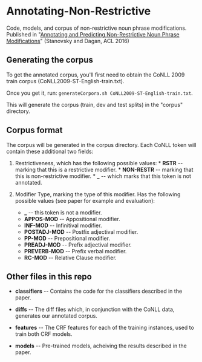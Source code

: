 # Annotating-Non-Restrictive
Code, models, and corpus of non-restrictive noun phrase modifications.  
Published in "[Annotating and Predicting Non-Restrictive Noun Phrase Modifications](https://www.cs.bgu.ac.il/~gabriels/acl_16_long.pdf)" (Stanovsky and Dagan, ACL 2016)

Generating the corpus
---------------------

To get the annotated corpus, you'll first need to obtain the CoNLL 2009 train corpus (CoNLL2009-ST-English-train.txt).

Once you get it, run:
```generateCorpora.sh CoNLL2009-ST-English-train.txt```.

This will generate the corpus (train, dev and test splits) in the "corpus" directory.

Corpus format
-------------
The corpus will be generated in the corpus directory.
Each CoNLL token will contain these additional two fields:   

1. Restrictiveness, which has the following possible values:
       * **RSTR** -- marking that this is a restrictive modifier.
       * **NON-RESTR** -- marking that this is non-restrictive modifier.
       * **_** -- which marks that this token is not annotated.

2. Modifier Type, marking the type of this modifier. Has the following possible values (see paper for example and evaluation):
      * **_** -- this token is not a modifier.
      * **APPOS-MOD** -- Appositional modifier.
      * **INF-MOD** -- Infinitival modifier.
      * **POSTADJ-MOD** -- Postfix adjectival modifier.
      * **PP-MOD** -- Prepositional modifier.
      * **PREADJ-MOD** -- Prefix adjectival modifier.
      * **PREVERB-MOD** -- Prefix verbal modifier.
      * **RC-MOD** -- Relative Clause modifier.




Other files in this repo
------------------------

- **classifiers** -- Contains the code for the classifiers described in the paper.

- **diffs** -- The diff files which, in conjunction with the CoNLL data, generates our annotated corpus.

- **features** -- The CRF features for each of the training instances, used to train both CRF models.

- **models** -- Pre-trained models, acheiving the results described in the paper.

